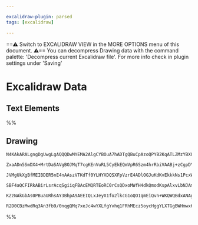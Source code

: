 ```yaml
---

excalidraw-plugin: parsed
tags: [excalidraw]

---
```

==⚠  Switch to EXCALIDRAW VIEW in the MORE OPTIONS menu of this document. ⚠== You can decompress Drawing data with the command palette: 'Decompress current Excalidraw file'. For more info check in plugin settings under 'Saving'


# Excalidraw Data

## Text Elements
%%
## Drawing
```compressed-json
N4KAkARALgngDgUwgLgAQQQDwMYEMA2AlgCYBOuA7hADTgQBuCpAzoQPYB2KqATLZMzYBXUtiRoIACyhQ4zZAHoFAc0JRJQgEYA6bGwC2CgF7N6hbEcK4OCtptbErHALRY8RMpWdx8Q1TdIEfARcZgRmBShcZQUebQBGOIBmGjoghH0EDihmbgBtcDBQMBKIEm4IAHYAaVcAZSghHgA2ABEAcU0ARwArZQoAUVwjOtbUkshYRArA7CiOZWDx0sxu

ZxaADn5SmDX4+MrtDaSAVgBOJMqT7cgKEnVuRL5CyEkEQmVpR6Szm4hrRbiVAABj+zCgpDYAGsEABhNj4NikCoAYniCHR6OWkE0uGwUOUkKEHGI8MRyIkEOszDguEC2WxEAAZoR8PgGjAlhJBB5GeDITCAOr3STcZ4TCD86EIDlc9A88p/ImfDjhXJoeJ/Ni07BqXYa4Ggl4QQnCOAASWI6tQeQAun8meRMpbuBwhGy/oQSVgKrhgYyiSTVcxrcU

JVMgUkXgBfMEIBDER5nE4nAAszVTKdTf0YLHYXDQSXFpVzrE4ADlOGJuKdKvEkkkNs1PcxWukoAnuEyCGE/pphCSBsFMtlrW6PcahHBiLgO4mNVdgfWNicV8CTs3jUQOFDXe78H9EfjO2hu/gwoVo+B7XRcHA4A1Z0Cw9A3pkKkRPlBlgxCAgKAAQniBKBqSCJIqiTJQdBP7YCI9JQOaHb6A0ApwuBFLoGiGI4bB8FZIhyFAfiprEmB5IVFSHA0n

SBF4aQCFIRkABirLsrAcqSgiiqFBAcEMQRTEoRC0rCsQDxoMWfH4dkQmodKspAlxvLbNJAmychABKwgqmqjyqfxjHIQA8jqeqPIaBkyYRLGcFAzG4PorL6qg1y8YZgnIcxdl1IQRhAjwRqlB5GkZAAKlgUAAIKfgW6DBEy35WepNnCXS0UMWwFBvLg86oOOB7udZQkDCSUWZdlIR5f8FX0UZGTlZCFBhfASmgT+zDYJCbIABrcCcDaqZ13X4AAmm

KZzNAkGbAs0PBuaURhsAY3BhpA9AEEIQLxJeyX1fo2lkcG1oQO1qmEiQvn+WKQWQBdxANAgcD9edpAkAAsmwxAIKVuCaMEeVnr2vH3WSEFoGtEAAQi1WkMouIABQ8Ac1C8CjaOVKjwLaCcACUjKaQgyjunSMzw7gSNJKCvBU6jPC0yCOP47tRUpfJMKmVA+ZjvuqmOo5CCE96b0LKtxpZH9APcBCW1/NgRDPWgMsIH8HAC9LpCy8awhQNuQLKyzp

R2D0CBzMwdRq3An3fb9/0nqgQMq7xeJc4wYXLfgYvhq1FRhMEcz5oycHggYLXTGgBWHmwx6Az2TsSo6Bh1OkAecF2ceHqE0UB27Ht7myl7gLGdAssEoZXtGQA===
```
%%
